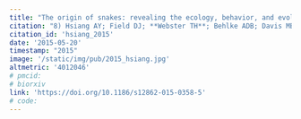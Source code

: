 ```yaml
---
title: "The origin of snakes: revealing the ecology, behavior, and evolutionary history of early snakes using genomics, phenomics, and the fossil record."
citation: "8) Hsiang AY; Field DJ; **Webster TH**; Behlke ADB; Davis MB; Racicot RA; Gauthier JA. 2015. The origin of snakes: revealing the ecology, behavior, and evolutionary history of ancestral snakes using genomics, phenomics, and the fossil record. *BMC Evolutionary Biology* 15:87."
citation_id: 'hsiang_2015'
date: '2015-05-20'
timestamp: "2015"
image: '/static/img/pub/2015_hsiang.jpg'
altmetric: '4012046'
# pmcid:
# biorxiv
link: 'https://doi.org/10.1186/s12862-015-0358-5'
# code:
---
```

